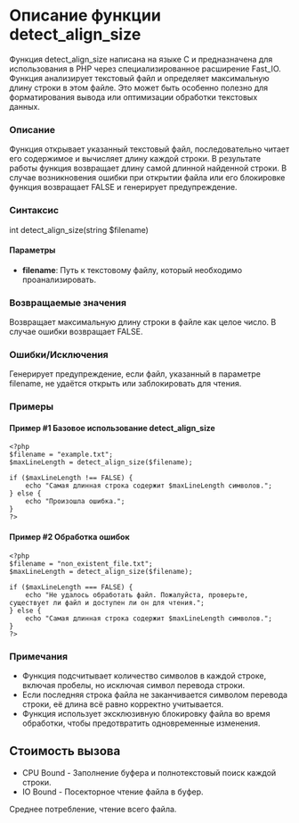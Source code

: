 # Описание функции detect_align_size

Функция detect_align_size написана на языке C и предназначена для использования в PHP через специализированное расширение Fast_IO. 
Функция анализирует текстовый файл и определяет максимальную длину строки в этом файле. 
Это может быть особенно полезно для форматирования вывода или оптимизации обработки текстовых данных.


### Описание

Функция открывает указанный текстовый файл, последовательно читает его содержимое и вычисляет длину каждой строки. В результате работы функция возвращает длину самой длинной найденной строки. В случае возникновения ошибки при открытии файла или его блокировке функция возвращает FALSE и генерирует предупреждение.

### Синтаксис

int detect_align_size(string $filename)


#### Параметры

- **filename**: Путь к текстовому файлу, который необходимо проанализировать.

### Возвращаемые значения

Возвращает максимальную длину строки в файле как целое число. В случае ошибки возвращает FALSE.

### Ошибки/Исключения

Генерирует предупреждение, если файл, указанный в параметре filename, не удаётся открыть или заблокировать для чтения.

### Примеры

#### Пример #1 Базовое использование detect_align_size
```
<?php
$filename = "example.txt";
$maxLineLength = detect_align_size($filename);

if ($maxLineLength !== FALSE) {
    echo "Самая длинная строка содержит $maxLineLength символов.";
} else {
    echo "Произошла ошибка.";
}
?>
```

#### Пример #2 Обработка ошибок
```
<?php
$filename = "non_existent_file.txt";
$maxLineLength = detect_align_size($filename);

if ($maxLineLength === FALSE) {
    echo "Не удалось обработать файл. Пожалуйста, проверьте, существует ли файл и доступен ли он для чтения.";
} else {
    echo "Самая длинная строка содержит $maxLineLength символов.";
}
?>

```


### Примечания

- Функция подсчитывает количество символов в каждой строке, включая пробелы, но исключая символ перевода строки.
- Если последняя строка файла не заканчивается символом перевода строки, её длина всё равно корректно учитывается.
- Функция использует эксклюзивную блокировку файла во время обработки, чтобы предотвратить одновременные изменения.


## Стоимость вызова

- CPU Bound - Заполнение буфера и полнотекстовый поиск каждой строки.
- IO Bound - Посекторное чтение файла в буфер.

Среднее потребление, чтение всего файла.

